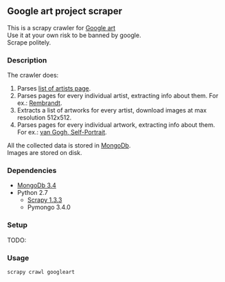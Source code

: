 ## Google art project scraper
This is a scrapy crawler for [Google art](https://www.google.com/culturalinstitute/beta/u/0/)  
Use it at your own risk to be banned by google.  
Scrape politely.

### Description
The crawler does:
1. Parses [list of artists page](https://www.google.com/culturalinstitute/beta/u/0/category/artist).
2. Parses pages for every individual artist, extracting info about them. For ex.:
   [Rembrandt](https://www.google.com/culturalinstitute/beta/u/0/entity/m0bskv2?categoryId=artist).
3. Extracts a list of artworks for every artist, download images at max resolution 512x512.
4. Parses pages for every individual artwork, extracting info about them. For ex.: [van Gogh,
   Self-Portrait](https://www.google.com/culturalinstitute/beta/asset/self-portrait/mwF3N6F_RfJ4_w).

All the collected data is stored in [MongoDb](https://docs.mongodb.com/manual/installation/).  
Images are stored on disk.

### Dependencies
- [MongoDb 3.4](https://docs.mongodb.com/manual/installation/)
- Python 2.7
  - [Scrapy 1.3.3](https://doc.scrapy.org/en/latest/intro/install.html)
  - Pymongo 3.4.0

### Setup
TODO:

### Usage
`scrapy crawl googleart`

